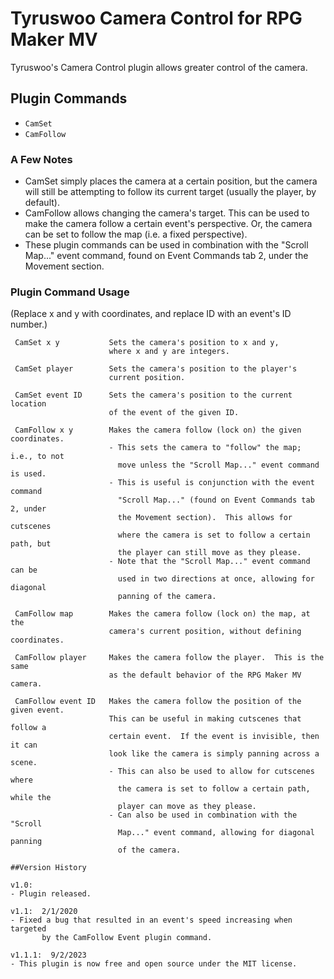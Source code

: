 # Tyruswoo Camera Control for RPG Maker MV

Tyruswoo's Camera Control plugin allows greater control of the camera.

## Plugin Commands
- `CamSet`
- `CamFollow`

### A Few Notes
- CamSet simply places the camera at a certain position, but the camera
    will still be attempting to follow its current target (usually the
    player, by default).
- CamFollow allows changing the camera's target.  This can be used to
    make the camera follow a certain event's perspective.  Or, the
    camera can be set to follow the map (i.e. a fixed perspective).
- These plugin commands can be used in combination with the "Scroll Map..."
  event command, found on Event Commands tab 2, under the Movement section.

### Plugin Command Usage
(Replace x and y with coordinates, and replace ID with an event's ID number.)

```
 CamSet x y           Sets the camera's position to x and y,
                      where x and y are integers.

 CamSet player        Sets the camera's position to the player's
                      current position.

 CamSet event ID      Sets the camera's position to the current location
                      of the event of the given ID.

 CamFollow x y        Makes the camera follow (lock on) the given coordinates.
                      - This sets the camera to "follow" the map; i.e., to not
                        move unless the "Scroll Map..." event command is used.
                      - This is useful is conjunction with the event command
                        "Scroll Map..." (found on Event Commands tab 2, under
                        the Movement section).  This allows for cutscenes
                        where the camera is set to follow a certain path, but
                        the player can still move as they please.
                      - Note that the "Scroll Map..." event command can be
                        used in two directions at once, allowing for diagonal
                        panning of the camera.

 CamFollow map        Makes the camera follow (lock on) the map, at the
                      camera's current position, without defining coordinates.

 CamFollow player     Makes the camera follow the player.  This is the same
                      as the default behavior of the RPG Maker MV camera.

 CamFollow event ID   Makes the camera follow the position of the given event.
                      This can be useful in making cutscenes that follow a
                      certain event.  If the event is invisible, then it can
                      look like the camera is simply panning across a scene.
                      - This can also be used to allow for cutscenes where
                        the camera is set to follow a certain path, while the
                        player can move as they please.
                      - Can also be used in combination with the "Scroll
                        Map..." event command, allowing for diagonal panning
                        of the camera.

##Version History

v1.0:
- Plugin released.

v1.1:  2/1/2020
- Fixed a bug that resulted in an event's speed increasing when targeted
       by the CamFollow Event plugin command.

v1.1.1:  9/2/2023
- This plugin is now free and open source under the MIT license.
```

